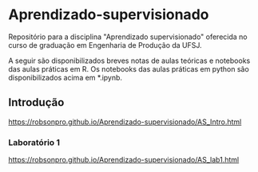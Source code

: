# Aprendizado-supervisionado

Repositório para a disciplina "Aprendizado supervisionado" oferecida no curso de graduação em Engenharia de Produção da UFSJ.

A seguir são disponibilizados breves notas de aulas teóricas e notebooks das aulas práticas em R. Os notebooks das aulas práticas em python são disponibilizados acima em *.ipynb.

## Introdução

https://robsonpro.github.io/Aprendizado-supervisionado/AS_Intro.html

### Laboratório 1

https://robsonpro.github.io/Aprendizado-supervisionado/AS_lab1.html
